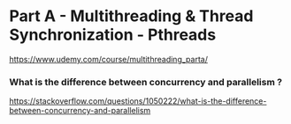 # Part A - Multithreading & Thread Synchronization - Pthreads

https://www.udemy.com/course/multithreading_parta/


### What is the difference between concurrency and parallelism ?

https://stackoverflow.com/questions/1050222/what-is-the-difference-between-concurrency-and-parallelism
